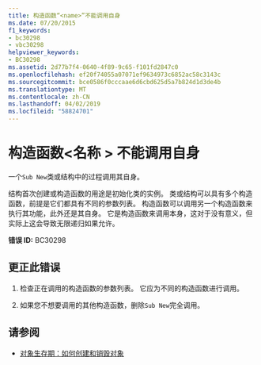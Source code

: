 ```yaml
---
title: 构造函数“<name>”不能调用自身
ms.date: 07/20/2015
f1_keywords:
- bc30298
- vbc30298
helpviewer_keywords:
- BC30298
ms.assetid: 2d77b7f4-0640-4f89-9c65-f101fd2847c0
ms.openlocfilehash: ef20f74055a07071ef9634973c6852ac58c3143c
ms.sourcegitcommit: bce0586f0cccaae6d6cbd625d5a7b824d1d3de4b
ms.translationtype: MT
ms.contentlocale: zh-CN
ms.lasthandoff: 04/02/2019
ms.locfileid: "58824701"
---
```

# <a name="constructor-name-cannot-call-itself"></a>构造函数\<名称 > 不能调用自身
一个`Sub New`类或结构中的过程调用其自身。  
  
 结构首次创建或构造函数的用途是初始化类的实例。 类或结构可以具有多个构造函数，前提是它们都具有不同的参数列表。 构造函数可以调用另一个构造函数来执行其功能，此外还是其自身。 它是构造函数来调用本身，这对于没有意义，但实际上这会导致无限递归如果允许。  
  
 **错误 ID:** BC30298  
  
## <a name="to-correct-this-error"></a>更正此错误  
  
1.  检查正在调用的构造函数的参数列表。 它应为不同的构造函数进行调用。  
  
2.  如果您不想要调用的其他构造函数，删除`Sub New`完全调用。  
  
## <a name="see-also"></a>请参阅

- [对象生存期：如何创建和销毁对象](../../../visual-basic/programming-guide/language-features/objects-and-classes/object-lifetime-how-objects-are-created-and-destroyed.md)

